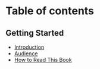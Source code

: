 # Table of contents

## Getting Started

* [Introduction](README.md)
* [Audience](getting-started/audience.md)
* [How to Read This Book](getting-started/how-to-read-this-book.md)
